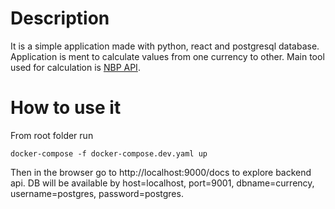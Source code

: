 # Description
It is a simple application made with python, react and postgresql database.
Application is ment to calculate values from one currency to other.
Main tool used for calculation is [NBP API](https://api.nbp.pl/#info).

# How to use it
From root folder run
```
docker-compose -f docker-compose.dev.yaml up
```

Then in the browser go to http://localhost:9000/docs to explore backend api.
DB will be available by host=localhost, port=9001, dbname=currency, username=postgres, password=postgres.
